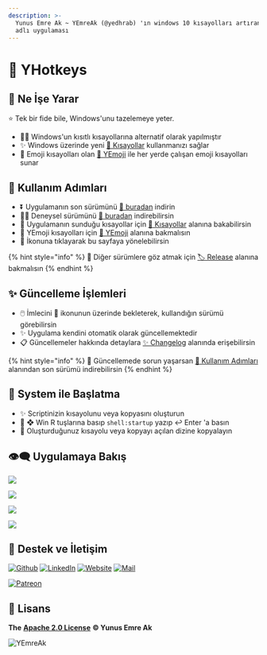 ```yaml
---
description: >-
  Yunus Emre Ak ~ YEmreAk (@yedhrab) 'ın windows 10 kısayolları artıran YHotkeys
  adlı uygulaması
---
```


# 🌱 YHotkeys

## 🔰 Ne İşe Yarar

⭐ Tek bir fide bile, Windows'unu tazelemeye yeter.

* 👮‍♂️ Windows'un kısıtlı kısayollarına alternatif olarak yapılmıştır
* ✨ Windows üzerinde yeni [💞 Kısayollar](kisayollar/) kullanmanızı sağlar
* 🥰 Emoji kısayolları olan [🚀 YEmoji](yemoji.md) ile her yerde çalışan emoji kısayolları sunar

## 👣 Kullanım Adımları

* ⏬ Uygulamanın son sürümünü [🔗 buradan](https://github.com/yedhrab/YHotkeys/releases/latest) indirin
* 👨‍🔬 Deneysel sürümünü  [🧪 buradan](https://github.com/yedhrab/YHotkeys/raw/master/build/YHotkeys-Installer.exe) indirebilirsin
* 👀 Uygulamanın sunduğu kısayollar için [💞 Kısayollar](./#kisayollar) alanına bakabilirsin
* 🥰  YEmoji kısayolları için [🚀 YEmoji](yemoji.md) alanına bakmalısın
* 🌱 İkonuna tıklayarak bu sayfaya yönelebilirsin

{% hint style="info" %}
👀 Diğer sürümlere göz atmak için [🏷️ Release](https://github.com/yedhrab/YHotkeys/releases) alanına bakmalısın
{% endhint %}

## ✨ Güncelleme İşlemleri

* 🖱️ İmlecini 🌱 ikonunun üzerinde bekleterek, kullandığın sürümü görebilirsin
* ✨ Uygulama kendini otomatik olarak güncellemektedir
* 📋 Güncellemeler hakkında detaylara [✨ Changelog](changelog.md) alanında erişebilirsin

{% hint style="info" %}
📢 Güncellemede sorun yaşarsan [👣 Kullanım Adımları](./#kullanim-adimlari) alanından son sürümü indirebilirsin
{% endhint %}

## 🚩 System ile Başlatma

* ✨ Scriptinizin kısayolunu veya kopyasını oluşturun
* 🎌 ❖ Win R tuşlarına basıp `shell:startup` yazıp ↩ Enter 'a basın
* 🚙 Oluşturduğunuz kısayolu veya kopyayı açılan dizine kopyalayın

## 👁‍🗨 Uygulamaya Bakış

![](.gitbook/assets/usage%20%282%29.gif)

![](.gitbook/assets/tray_icon-1.png)

![](.gitbook/assets/tray_hover-1.png)

![](.gitbook/assets/tray_menu-1%20%281%29.png)

## 💖 Destek ve İletişim

​[​![Github](https://drive.google.com/uc?id=1PzkuWOoBNMg0uOMmqwHtVoYt0WCqi-O5)​](https://github.com/yedhrab) [​![LinkedIn](https://drive.google.com/uc?id=1hvdil0ZHVEzekQ4AYELdnPOqzunKpnzJ)​](https://www.linkedin.com/in/yemreak/) [​![Website](https://drive.google.com/uc?id=1wR8Ph0FBs36ZJl0Ud-HkS0LZ9b66JBqJ)​](https://yemreak.com/) [​![Mail](https://drive.google.com/uc?id=142rP0hbrnY8T9kj_84_r7WxPG1hzWEcN)​](mailto::yedhrab@gmail.com?subject=YHotkeys%20%7C%20Github)​

​[​![Patreon](https://drive.google.com/uc?id=11YmCRmySX7v7QDFS62ST2JZuE70RFjDG)](https://www.patreon.com/yemreak/)

## 🔏 Lisans

**The** [**Apache 2.0 License**](https://choosealicense.com/licenses/apache-2.0/) **©️ Yunus Emre Ak**

![YEmreAk](https://drive.google.com/uc?id=1Wd_YLVOkAhXPVqFMx_aZyFvyTy_88H-Z)

